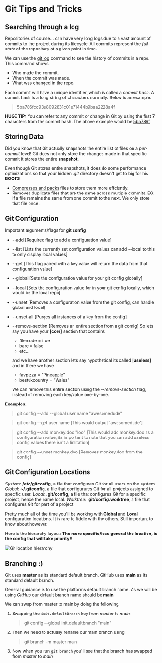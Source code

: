 # Git Tips and Tricks

## Searching through a log
Repositories of course... can have very long logs due to a vast amount of commits to the project during its lifecycle. All commits represent the *full state* of the repository at a given point in time.

We can use the <ins>git log</ins> command to see the history of commits in a repo. This command shows
- Who made the commit.
- When the commit was made.
- What was changed in the repo.

Each commit will have a unique identifier, which is called a *commit hash*. A commit hash is a long string of characters normally. Below is an example.

> 5ba786fcc93e8092831c01e71444b9baa2228a4f

**HUGE TIP:** You can refer to any commit or change in Git by using the first **7** characters from the commit hash. The above example would be <ins>5ba786f</ins>

## Storing Data
Did you know that Git actually snapshots the entire list of files on a *per-commit* level! Git does not only store the changes made in that specific commit it stores the entire **snapshot**.

Even though Git stores entire snapshots, it does do some performance optimizations so that your hidden *.git* directory doesn't get to big for his **BOOTS**

- [Compresses and packs](https://git-scm.com/book/en/v2/Git-Internals-Packfiles) files to store them more effciently.
- Removes duplicate files that are the same across multiple commits. EG: if a file remains the same from one commit to the next. We only store that file once.

## Git Configuration
Important arguments/flags for **git config**
- --add    [Required flag to add a configuration value]
- --list   [Lists the currently set configuration values can add --local to this to only display local values]
- --get    [This flag paired with a key.value will return the data from that configuration value]
- --global [Sets the configuration value for your git config globally]
- --local  [Sets the configuration value for in your git config locally, which would be the local repo]
- --unset  [Removes a configuration value from the git config, can handle global and local]
- --unset-all  [Purges all instances of a key from the config]
- --remove-section [Removes an entire section from a git config]
    So lets say you have your **[core]** section that contains
    - filemode = true
    - bare = false
    - etc...
    
    and we have another section lets say hypothetical its called **[useless]** and in there we have
    - favpizza = "Pineapple"
    - bestukcountry = "Wales"

    We can remove this entire section using the *--remove-section* flag, instead of removing each key/value one-by-one.

**Examples:**
> git config --add --global user.name "awesomedude"

> git config --get user.name    [This would output 'awesomedude']

> git config --add monkey.doo "loo" [This would add monkey.doo as a configuration value, its important to note that you can add useless config values there isn't a limitation]

> git config --unset monkey.doo [Removes monkey.doo from the config]


## Git Configuration Locations
*System:* **/etc/gitconfig**, a file that configures Git for all users on the system.
*Global:* **~/.gitconfig**, a file that configurures Git for all projects assigned to specific user.
*Local:* **.git/config**, a file that configures Git for a specific project, hence the name local.
*Worktree:* **.git/config.worktree**, a file that configures Git for part of a project. 

Pretty much all of the time you'll be working with **Global** and **Local** configuration locations. It is rare to fiddle with the others. Still important to know about however.

Here is the hierarchy layout:
**The more specific/less general the location, is the config that will take priority!!**

![Git location hierarchy](https://storage.googleapis.com/qvault-webapp-dynamic-assets/course_assets/e4S7M9u.png)


## Branching :)
Git uses **master** as its standard default branch.
GitHub uses **main** as its standard default branch.

General guidance is to use the platforms default branch name. As we will be using *GitHub* our default branch name should be **main**

We can swap from master to main by doing the following.
1. Swapping the `init.defaultBranch` key from *master* to *main*
    > git config --global init.defaultbranch "main"

2. Then we need to actually rename our main branch using
    > git branch -m master main

3. Now when you run `git branch` you'll see that the branch has swapped from *master* to *main*
